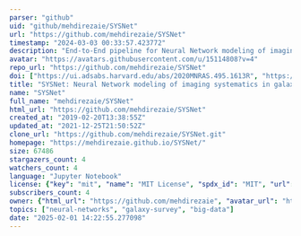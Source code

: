 ```yaml
---
parser: "github"
uid: "github/mehdirezaie/SYSNet"
url: "https://github.com/mehdirezaie/SYSNet"
timestamp: "2024-03-03 00:33:57.423772"
description: "End-to-End pipeline for Neural Network modeling of imaging systematics in Galaxy Surveys"
avatar: "https://avatars.githubusercontent.com/u/15114808?v=4"
repo_url: "https://github.com/mehdirezaie/SYSNet"
doi: ["https://ui.adsabs.harvard.edu/abs/2020MNRAS.495.1613R", "https://ui.adsabs.harvard.edu/abs/2024ascl.soft01010R/abstract"]
title: "SYSNet: Neural Network modeling of imaging systematics in galaxy surveys"
name: "SYSNet"
full_name: "mehdirezaie/SYSNet"
html_url: "https://github.com/mehdirezaie/SYSNet"
created_at: "2019-02-20T13:38:55Z"
updated_at: "2021-12-25T21:50:52Z"
clone_url: "https://github.com/mehdirezaie/SYSNet.git"
homepage: "https://mehdirezaie.github.io/SYSNet/"
size: 67486
stargazers_count: 4
watchers_count: 4
language: "Jupyter Notebook"
license: {"key": "mit", "name": "MIT License", "spdx_id": "MIT", "url": "https://api.github.com/licenses/mit", "node_id": "MDc6TGljZW5zZTEz"}
subscribers_count: 4
owner: {"html_url": "https://github.com/mehdirezaie", "avatar_url": "https://avatars.githubusercontent.com/u/15114808?v=4", "login": "mehdirezaie", "type": "User"}
topics: ["neural-networks", "galaxy-survey", "big-data"]
date: "2025-02-01 14:22:55.277098"
---
```

